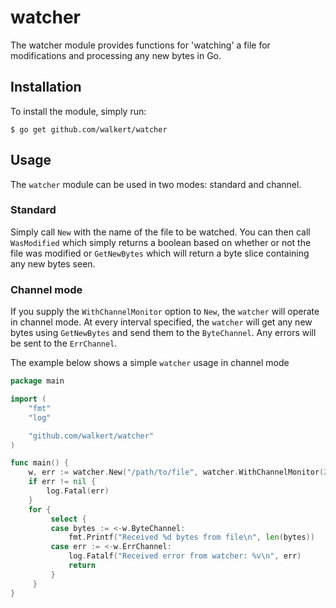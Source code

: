 # watcher

The watcher module provides functions for 'watching' a file for modifications and processing any new bytes in Go.

## Installation

To install the module, simply run:

`$ go get github.com/walkert/watcher`


## Usage

The `watcher` module can be used in two modes: standard and channel.

### Standard

Simply call `New` with the name of the file to be watched. You can then call `WasModified` which simply returns a boolean based on whether or not the file was modified or `GetNewBytes` which will return a byte slice containing any new bytes seen.

### Channel mode

If you supply the `WithChannelMonitor` option to `New`, the `watcher` will operate in channel mode. At every interval specified, the `watcher` will get any new bytes using `GetNewBytes` and send them to the `ByteChannel`. Any errors will be sent to the `ErrChannel`.

The example below shows a simple `watcher` usage in channel mode

```go
package main

import (
    "fmt"
    "log"

    "github.com/walkert/watcher"
)

func main() {
    w, err := watcher.New("/path/to/file", watcher.WithChannelMonitor(25))
    if err != nil {
        log.Fatal(err)
    }
    for {
         select {
         case bytes := <-w.ByteChannel:
             fmt.Printf("Received %d bytes from file\n", len(bytes))
         case err := <-w.ErrChannel:
             log.Fatalf("Received error from watcher: %v\n", err)
             return
         }
     }
}
```
